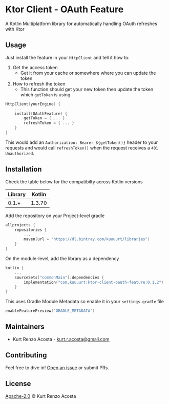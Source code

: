 # Ktor Client - OAuth Feature

A Kotlin Multiplatform library for automatically handling OAuth refreshes with Ktor 

## Usage

Just install the feature in your `HttpClient` and tell it how to: 

1. Get the access token
    - Get it from your cache or somewhere where you can update the token
2. How to refresh the token
    - This function should get your new token then update the token which `getToken` is using 

```kotlin
HttpClient(yourEngine) {
    ...
    install(OAuthFeature) {
        getToken = { ... }
        refreshToken = { ... }
    }
}
```

This would add an `Authorization: Bearer ${getToken()}` header to your requests and would call `refreshToken()` when the request receives a `401 Unauthorized`. 


## Installation

Check the table below for the compatibilty across Kotlin versions

| Library    | Kotlin  |
| ---------- | ------- |
| 0.1.+      | 1.3.70  |

Add the repository on your Project-level gradle
```kotlin
allprojects {
    repositories {
        ...
        maven(url = "https://dl.bintray.com/kuuuurt/libraries")
    }
}
```

On the module-level, add the library as a dependency

```kotlin
kotlin {
    ...
    sourceSets["commonMain"].dependencies {
        implementation("com.kuuuurt:ktor-client-oauth-feature:0.1.2")
    }
}
```

This uses Gradle Module Metadata so enable it in your `settings.gradle` file

```kotlin
enableFeaturePreview("GRADLE_METADATA")
```

## Maintainers

- Kurt Renzo Acosta - [kurt.r.acosta@gmail.com](mailto:kurt.r.acosta@gmail.com)

## Contributing

Feel free to dive in! [Open an issue](https://github.com/kuuuurt/ktor-client-oauth-feature/issues) or submit PRs.

## License

[Apache-2.0](LICENSE) © Kurt Renzo Acosta
